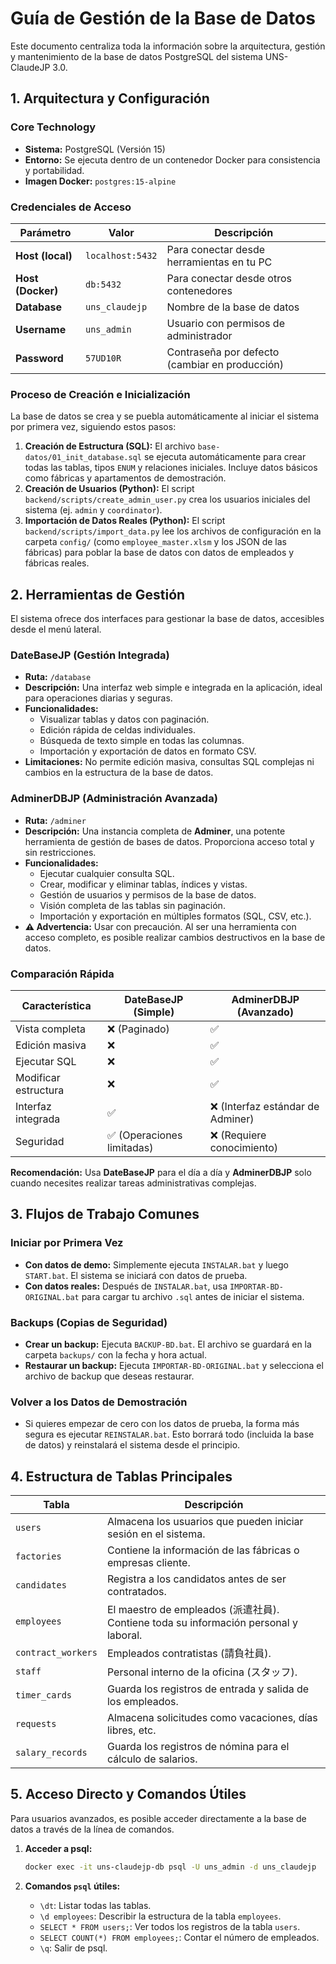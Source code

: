 # Guía de Gestión de la Base de Datos

Este documento centraliza toda la información sobre la arquitectura, gestión y mantenimiento de la base de datos PostgreSQL del sistema UNS-ClaudeJP 3.0.

## 1. Arquitectura y Configuración

### Core Technology
- **Sistema:** PostgreSQL (Versión 15)
- **Entorno:** Se ejecuta dentro de un contenedor Docker para consistencia y portabilidad.
- **Imagen Docker:** `postgres:15-alpine`

### Credenciales de Acceso

| Parámetro | Valor | Descripción |
|---|---|---|
| **Host (local)** | `localhost:5432` | Para conectar desde herramientas en tu PC |
| **Host (Docker)** | `db:5432` | Para conectar desde otros contenedores |
| **Database** | `uns_claudejp` | Nombre de la base de datos |
| **Username** | `uns_admin` | Usuario con permisos de administrador |
| **Password** | `57UD10R` | Contraseña por defecto (cambiar en producción) |

### Proceso de Creación e Inicialización

La base de datos se crea y se puebla automáticamente al iniciar el sistema por primera vez, siguiendo estos pasos:

1.  **Creación de Estructura (SQL):** El archivo `base-datos/01_init_database.sql` se ejecuta automáticamente para crear todas las tablas, tipos `ENUM` y relaciones iniciales. Incluye datos básicos como fábricas y apartamentos de demostración.
2.  **Creación de Usuarios (Python):** El script `backend/scripts/create_admin_user.py` crea los usuarios iniciales del sistema (ej. `admin` y `coordinator`).
3.  **Importación de Datos Reales (Python):** El script `backend/scripts/import_data.py` lee los archivos de configuración en la carpeta `config/` (como `employee_master.xlsm` y los JSON de las fábricas) para poblar la base de datos con datos de empleados y fábricas reales.

## 2. Herramientas de Gestión

El sistema ofrece dos interfaces para gestionar la base de datos, accesibles desde el menú lateral.

### DateBaseJP (Gestión Integrada)

- **Ruta:** `/database`
- **Descripción:** Una interfaz web simple e integrada en la aplicación, ideal para operaciones diarias y seguras.
- **Funcionalidades:**
    - Visualizar tablas y datos con paginación.
    - Edición rápida de celdas individuales.
    - Búsqueda de texto simple en todas las columnas.
    - Importación y exportación de datos en formato CSV.
- **Limitaciones:** No permite edición masiva, consultas SQL complejas ni cambios en la estructura de la base de datos.

### AdminerDBJP (Administración Avanzada)

- **Ruta:** `/adminer`
- **Descripción:** Una instancia completa de **Adminer**, una potente herramienta de gestión de bases de datos. Proporciona acceso total y sin restricciones.
- **Funcionalidades:**
    - Ejecutar cualquier consulta SQL.
    - Crear, modificar y eliminar tablas, índices y vistas.
    - Gestión de usuarios y permisos de la base de datos.
    - Visión completa de las tablas sin paginación.
    - Importación y exportación en múltiples formatos (SQL, CSV, etc.).
- **⚠️ Advertencia:** Usar con precaución. Al ser una herramienta con acceso completo, es posible realizar cambios destructivos en la base de datos.

### Comparación Rápida

| Característica | DateBaseJP (Simple) | AdminerDBJP (Avanzado) |
|---|---|---|
| Vista completa | ❌ (Paginado) | ✅ |
| Edición masiva | ❌ | ✅ |
| Ejecutar SQL | ❌ | ✅ |
| Modificar estructura | ❌ | ✅ |
| Interfaz integrada | ✅ | ❌ (Interfaz estándar de Adminer) |
| Seguridad | ✅ (Operaciones limitadas) | ❌ (Requiere conocimiento) |

**Recomendación:** Usa **DateBaseJP** para el día a día y **AdminerDBJP** solo cuando necesites realizar tareas administrativas complejas.

## 3. Flujos de Trabajo Comunes

### Iniciar por Primera Vez
- **Con datos de demo:** Simplemente ejecuta `INSTALAR.bat` y luego `START.bat`. El sistema se iniciará con datos de prueba.
- **Con datos reales:** Después de `INSTALAR.bat`, usa `IMPORTAR-BD-ORIGINAL.bat` para cargar tu archivo `.sql` antes de iniciar el sistema.

### Backups (Copias de Seguridad)
- **Crear un backup:** Ejecuta `BACKUP-BD.bat`. El archivo se guardará en la carpeta `backups/` con la fecha y hora actual.
- **Restaurar un backup:** Ejecuta `IMPORTAR-BD-ORIGINAL.bat` y selecciona el archivo de backup que deseas restaurar.

### Volver a los Datos de Demostración
- Si quieres empezar de cero con los datos de prueba, la forma más segura es ejecutar `REINSTALAR.bat`. Esto borrará todo (incluida la base de datos) y reinstalará el sistema desde el principio.

## 4. Estructura de Tablas Principales

| Tabla | Descripción |
|---|---|
| `users` | Almacena los usuarios que pueden iniciar sesión en el sistema. |
| `factories` | Contiene la información de las fábricas o empresas cliente. |
| `candidates` | Registra a los candidatos antes de ser contratados. |
| `employees` | El maestro de empleados (派遣社員). Contiene toda su información personal y laboral. |
| `contract_workers` | Empleados contratistas (請負社員). |
| `staff` | Personal interno de la oficina (スタッフ). |
| `timer_cards` | Guarda los registros de entrada y salida de los empleados. |
| `requests` | Almacena solicitudes como vacaciones, días libres, etc. |
| `salary_records` | Guarda los registros de nómina para el cálculo de salarios. |

## 5. Acceso Directo y Comandos Útiles

Para usuarios avanzados, es posible acceder directamente a la base de datos a través de la línea de comandos.

1.  **Acceder a psql:**
    ```bash
    docker exec -it uns-claudejp-db psql -U uns_admin -d uns_claudejp
    ```

2.  **Comandos `psql` útiles:**
    - `\dt`: Listar todas las tablas.
    - `\d employees`: Describir la estructura de la tabla `employees`.
    - `SELECT * FROM users;`: Ver todos los registros de la tabla `users`.
    - `SELECT COUNT(*) FROM employees;`: Contar el número de empleados.
    - `\q`: Salir de psql.
